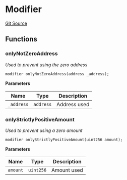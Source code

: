 # Modifier
[Git Source](https://github.com-hedgefarm/HedgeFarm/smart-farmer/blob/c90db012f9c5fe4b328d8988c68447eed814b014/contracts/common/library/Modifier.sol)


## Functions
### onlyNotZeroAddress

*Used to prevent using the zero address*


```solidity
modifier onlyNotZeroAddress(address _address);
```
**Parameters**

|Name|Type|Description|
|----|----|-----------|
|`_address`|`address`|Address used|


### onlyStrictlyPositiveAmount

*Used to prevent using a zero amount*


```solidity
modifier onlyStrictlyPositiveAmount(uint256 amount);
```
**Parameters**

|Name|Type|Description|
|----|----|-----------|
|`amount`|`uint256`|Amount used|


